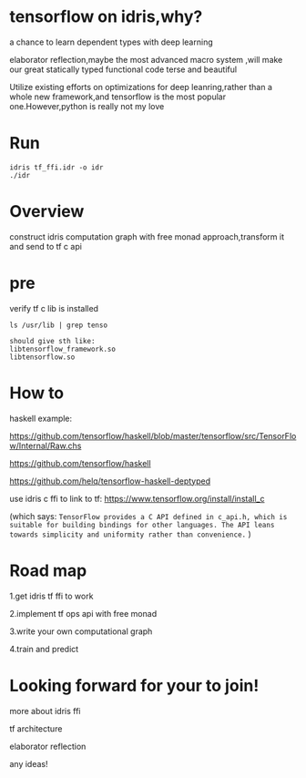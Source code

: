 # tensorflow on idris,why?

a chance to learn dependent types with deep learning

elaborator reflection,maybe the most advanced macro system ,will make our great statically typed functional code terse and beautiful

Utilize existing efforts on optimizations for deep leanring,rather than a whole new framework,and tensorflow is the most popular one.However,python is really not my love

# Run
```
idris tf_ffi.idr -o idr
./idr
```
# Overview
construct idris computation graph with free monad approach,transform it and send to tf c api

# pre
verify tf c lib is installed
```
ls /usr/lib | grep tenso

should give sth like:
libtensorflow_framework.so
libtensorflow.so

```
# How to
haskell example:

https://github.com/tensorflow/haskell/blob/master/tensorflow/src/TensorFlow/Internal/Raw.chs

https://github.com/tensorflow/haskell

https://github.com/helq/tensorflow-haskell-deptyped

use idris c ffi to link to tf:
https://www.tensorflow.org/install/install_c

(which says: `TensorFlow provides a C API defined in c_api.h, which is suitable for building bindings for other languages. The API leans towards simplicity and uniformity rather than convenience.` )

# Road map
1.get idris tf ffi to work

2.implement tf ops api with free monad 

3.write your own computational graph

4.train and predict

# Looking forward for your to join!

more about idris ffi

tf architecture

elaborator reflection

any ideas!
